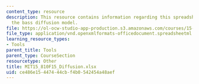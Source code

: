 ```yaml
---
content_type: resource
description: This resource contains information regarding this spreadsheet simulates
  the bass diffusion model.
file: https://ol-ocw-studio-app-production.s3.amazonaws.com/courses/15-810-marketing-management-analytics-frameworks-and-applications-fall-2015/ce486e15447444cbf4b0542454a48aef_MIT15_810F15_Diffusion.xlsx
file_type: application/vnd.openxmlformats-officedocument.spreadsheetml.sheet
learning_resource_types:
- Tools
parent_title: Tools
parent_type: CourseSection
resourcetype: Other
title: MIT15_810F15_Diffusion.xlsx
uid: ce486e15-4474-44cb-f4b0-542454a48aef
---
```

